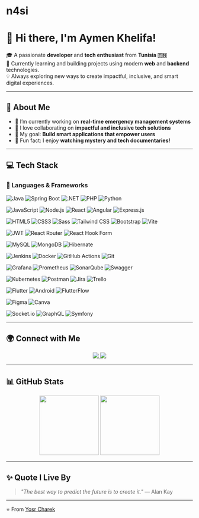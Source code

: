# n4si
# 👋 Hi there, I'm **Aymen Khelifa**!

🎓 A passionate **developer** and **tech enthusiast** from **Tunisia 🇹🇳**  
🌱 Currently learning and building projects using modern **web** and **backend** technologies.  
💡 Always exploring new ways to create impactful, inclusive, and smart digital experiences.

---

## 🪪 About Me

- 🔭 I’m currently working on **real-time emergency management systems**  
- 🤝 I love collaborating on **impactful and inclusive tech solutions**  
- 🎯 My goal: **Build smart applications that empower users**  
- 🍿 Fun fact: I enjoy **watching mystery and tech documentaries!**

---

## 💻 Tech Stack

### 🧠 Languages & Frameworks
![Java](https://img.shields.io/badge/Java-orange?style=for-the-badge&logo=openjdk&logoColor=white)
![Spring Boot](https://img.shields.io/badge/Spring%20Boot-6DB33F?style=for-the-badge&logo=springboot&logoColor=white)
![.NET](https://img.shields.io/badge/.NET-512BD4?style=for-the-badge&logo=dotnet&logoColor=white)
![PHP](https://img.shields.io/badge/PHP-777BB4?style=for-the-badge&logo=php&logoColor=white)
![Python](https://img.shields.io/badge/Python-3776AB?style=for-the-badge&logo=python&logoColor=white)

![JavaScript](https://img.shields.io/badge/JavaScript-F7DF1E?style=for-the-badge&logo=javascript&logoColor=black)
![Node.js](https://img.shields.io/badge/Node.js-339933?style=for-the-badge&logo=nodedotjs&logoColor=white)
![React](https://img.shields.io/badge/React-61DAFB?style=for-the-badge&logo=react&logoColor=black)
![Angular](https://img.shields.io/badge/Angular-DD0031?style=for-the-badge&logo=angular&logoColor=white)
![Express.js](https://img.shields.io/badge/Express.js-000000?style=for-the-badge&logo=express&logoColor=white)

![HTML5](https://img.shields.io/badge/HTML5-E34F26?style=for-the-badge&logo=html5&logoColor=white)
![CSS3](https://img.shields.io/badge/CSS3-1572B6?style=for-the-badge&logo=css3&logoColor=white)
![Sass](https://img.shields.io/badge/Sass-CC6699?style=for-the-badge&logo=sass&logoColor=white)
![Tailwind CSS](https://img.shields.io/badge/Tailwind_CSS-38B2AC?style=for-the-badge&logo=tailwindcss&logoColor=white)
![Bootstrap](https://img.shields.io/badge/Bootstrap-7952B3?style=for-the-badge&logo=bootstrap&logoColor=white)
![Vite](https://img.shields.io/badge/Vite-646CFF?style=for-the-badge&logo=vite&logoColor=white)

![JWT](https://img.shields.io/badge/JWT-000000?style=for-the-badge&logo=JSON%20web%20tokens&logoColor=white)
![React Router](https://img.shields.io/badge/React%20Router-CA4245?style=for-the-badge&logo=reactrouter&logoColor=white)
![React Hook Form](https://img.shields.io/badge/React%20Hook%20Form-EC5990?style=for-the-badge&logo=reacthookform&logoColor=white)

![MySQL](https://img.shields.io/badge/MySQL-4479A1?style=for-the-badge&logo=mysql&logoColor=white)
![MongoDB](https://img.shields.io/badge/MongoDB-47A248?style=for-the-badge&logo=mongodb&logoColor=white)
![Hibernate](https://img.shields.io/badge/Hibernate-59666C?style=for-the-badge&logo=hibernate&logoColor=white)

![Jenkins](https://img.shields.io/badge/Jenkins-D24939?style=for-the-badge&logo=jenkins&logoColor=white)
![Docker](https://img.shields.io/badge/Docker-2496ED?style=for-the-badge&logo=docker&logoColor=white)
![GitHub Actions](https://img.shields.io/badge/GitHub%20Actions-2088FF?style=for-the-badge&logo=githubactions&logoColor=white)
![Git](https://img.shields.io/badge/Git-F05032?style=for-the-badge&logo=git&logoColor=white)

![Grafana](https://img.shields.io/badge/Grafana-F46800?style=for-the-badge&logo=grafana&logoColor=white)
![Prometheus](https://img.shields.io/badge/Prometheus-E6522C?style=for-the-badge&logo=prometheus&logoColor=white)
![SonarQube](https://img.shields.io/badge/SonarQube-4E9BCD?style=for-the-badge&logo=sonarqube&logoColor=white)
![Swagger](https://img.shields.io/badge/Swagger-85EA2D?style=for-the-badge&logo=swagger&logoColor=black)

![Kubernetes](https://img.shields.io/badge/Kubernetes-326CE5?style=for-the-badge&logo=kubernetes&logoColor=white)
![Postman](https://img.shields.io/badge/Postman-FF6C37?style=for-the-badge&logo=postman&logoColor=white)
![Jira](https://img.shields.io/badge/Jira-0052CC?style=for-the-badge&logo=jira&logoColor=white)
![Trello](https://img.shields.io/badge/Trello-0052CC?style=for-the-badge&logo=trello&logoColor=white)

![Flutter](https://img.shields.io/badge/Flutter-02569B?style=for-the-badge&logo=flutter&logoColor=white)
![Android](https://img.shields.io/badge/Android-3DDC84?style=for-the-badge&logo=android&logoColor=white)
![FlutterFlow](https://img.shields.io/badge/FlutterFlow-7D2AE8?style=for-the-badge&logo=flutter&logoColor=white)

![Figma](https://img.shields.io/badge/Figma-F24E1E?style=for-the-badge&logo=figma&logoColor=white)
![Canva](https://img.shields.io/badge/Canva-00C4CC?style=for-the-badge&logo=canva&logoColor=white)

![Socket.io](https://img.shields.io/badge/Socket.io-010101?style=for-the-badge&logo=socketdotio&logoColor=white)
![GraphQL](https://img.shields.io/badge/GraphQL-E10098?style=for-the-badge&logo=graphql&logoColor=white)
![Symfony](https://img.shields.io/badge/Symfony-000000?style=for-the-badge&logo=symfony&logoColor=white)


---

## 🌍 Connect with Me

<p align="center">
  <a href="https://www.linkedin.com/in/aymen-khelifa-543567253/" target="_blank">
    <img src="https://img.shields.io/badge/LinkedIn-0A66C2?style=for-the-badge&logo=linkedin&logoColor=white" />
  </a>
  <a href="mailto:aymenkhelifa01@gmail.com">
    <img src="https://img.shields.io/badge/Email-D14836?style=for-the-badge&logo=gmail&logoColor=white" />
  </a>
</p>

---

## 📊 GitHub Stats

<p align="center">
  <img src="https://github-readme-stats.vercel.app/api?username=aymenkhelifa&show_icons=true&theme=radical" height="160"/>
  <img src="https://github-readme-stats.vercel.app/api/top-langs/?username=aymenkhelifa&layout=compact&theme=radical" height="160"/>
</p>

---

## ✨ Quote I Live By

> *"The best way to predict the future is to create it."* — Alan Kay  

---

⭐️ From [Yosr Charek](https://github.com/aymen-khelifa)
